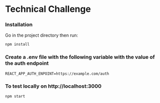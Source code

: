 # Technical Challenge

### Installation

Go in the project directory then run:

```bash
npm install
```

### Create a .env file with the following variable with the value of the auth endpoint

```
REACT_APP_AUTH_ENPOINT=https://example.com/auth
```

### To test locally on http://localhost:3000

```bash
npm start
```

